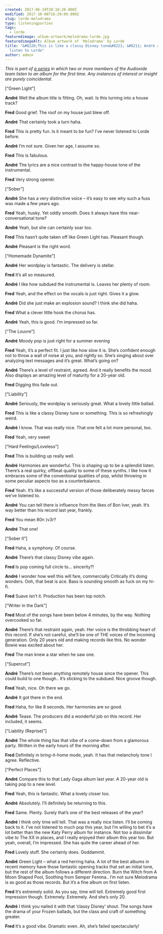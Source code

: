 ```yaml
---
created: 2017-06-19T20:18:20.000Z
modified: 2017-10-08T16:20:09.000Z
slug: lorde-melodrama
type: listeningparties
tags:
  - lorde
featuredimage: album-artwork/melodrama-lorde.jpg
featuredimageAlt: Album artwork of 'Melodrama' by Lorde
title: "&#8220;This is like a classy Disney tune&#8221; &#8211; André and Fred
  listen to Lorde"
author: admin
---
```

*This is part of [a series](/listeningparties/) in which two or more members of the Audioxide team listen to an album for the first time. Any instances of interest or insight are purely coincidental.*

[“Green Light”]

**André**
Well the album title is fitting.
Oh, wait. Is this turning into a house track?

**Fred**
Good grief.
The roof on my house just blew off.

**André**
That certainly took a turn haha.

**Fred**
This is pretty fun.
Is it meant to be fun? I’ve never listened to Lorde before.

**André**
I’m not sure. Given her age, I assume so.

**Fred**
This is fabulous.

**André**
The lyrics are a nice contrast to the happy-house tone of the instrumental.

**Fred**
Very strong opener.

[“Sober”]

**André**
She has a very distinctive voice – it’s easy to see why such a fuss was made a few years ago.

**Fred**
Yeah, husky.
Yet oddly smooth. Does it always have this near-conversational tone?

**André**
Yeah, but she can certainly soar too.

**Fred**
This hasn’t quite taken off like Green Light has.
Pleasant though.

**André**
Pleasant is the right word.

[“Homemade Dynamite”]

**André**
Her wordplay is fantastic. The delivery is stellar.

**Fred**
It’s all so measured.

**André**
I like how subdued the instrumental is.
Leaves her plenty of room.

**Fred**
Yeah, and the effect on the vocals is just right.
Gives it a glow.

**André**
Did she just make an explosion sound?
I think she did haha.

**Fred**
What a clever little hook the chorus has.

**André**
Yeah, this is good.
I’m impressed so far.

[“The Louvre”]

**André**
Moody pop is just right for a summer evening

**Fred**
Yeah, it’s a perfect fit.
I just like how slow it is. She’s confident enough not to throw a wall of noise at you, and rightly so.
She’s singing about over analyzing text messages and it’s great.
What’s going on?

**André**
There’s a level of restraint, agreed.
And it really benefits the mood.
Also displays an amazing level of maturity for a 20-year old.

**Fred**
Digging this fade out.

[“Liability”]

**André**
Seriously, the wordplay is seriously great.
What a lovely little ballad.

**Fred**
This is like a classy Disney tune or something.
This is so refreshingly weird.

**André**
I know.
That was really nice.
That one felt a lot more personal, too.

**Fred**
Yeah, very sweet

[“Hard Feelings/Loveless”]

**Fred**
This is building up really well.

**André**
Harmonies are wonderful.
This is shaping up to be a splendid listen.
There’s a real quirky, offbeat quality to some of these synths.
I like how it embraces some of the conventional qualities of pop, whilst throwing in some peculiar aspects too as a counterbalance.

**Fred**
Yeah. It’s like a successful version of those deliberately messy farces we’ve listened to.

**André**
You can tell there is influence from the likes of Bon Iver, yeah.
It’s way better than his record last year, frankly.

**Fred**
You mean 80n )v3r?

**André**
That one!

[“Sober II”]

**Fred**
Haha, a symphony. Of course.

**André**
There’s that classy Disney vibe again.

**Fred**
Is pop coming full circle to… sincerity?!

**André**
I wonder how well this will fare, commercially
Critically it’s doing wonders.
Ooh, that beat is ace.
Bass is sounding smooth as fuck on my hi-fi.

**Fred**
Suave isn’t it.
Production has been top notch.

[“Writer in the Dark”]

**Fred**
Most of the songs have been below 4 minutes, by the way. Nothing overcooked so far.

**André**
There’s that restraint again, yeah.
Her voice is the throbbing heart of this record. If she’s not careful, she’ll be one of THE voices of the incoming generation.
Only 20 years old and making records like this.
No wonder Bowie was excited about her.

**Fred**
The man knew a star when he saw one.

[“Supercut”]

**André**
There’s not been anything remotely house since the opener.
This could build to one though..
It’s sticking to the subdued.
Nice groove though.

**Fred**
Yeah, nice.
Oh there we go.

**André**
It got there in the end.

**Fred**
Haha, for like 8 seconds.
Her harmonies are so good.

**André**
Tease.
The producers did a wonderful job on this record.
Her included, it seems.

[“Liability (Reprise)”]

**André**
The whole thing has that vibe of a come-down from a glamorous party.
Written in the early hours of the morning after.

**Fred**
Definitely in bring-it-home mode, yeah.
It has that melancholy tone I agree.
Reflective.

[“Perfect Places”]

**André**
Compare this to that Lady Gaga album last year.
A 20-year old is taking pop to a new level.

**Fred**
Yeah, this is fantastic.
What a lovely closer too.

**André**
Absolutely.
I’ll definitely be returning to this.

**Fred**
Same. Plenty.
Surely that’s one of the best releases of the year?

**André**
I think only time will tell.
That was a really nice listen.
I’ll be coming back to it.
I’ve not listened to much pop this year, but I’m willing to bet it’s a lot better than the new Katy Perry album for instance.
Not too a dissimilar vibe to The XX in places, and I really enjoyed their album this year too.
But yeah, overall, I’m impressed.
She has quite the career ahead of her.

**Fred**
Lovely stuff.
She certainly does.
Goddammit.

**André**
Green Light – what a red herring haha.
A lot of the best albums in recent memory have those fantastic opening tracks that set an initial tone, but the rest of the album follows a different direction.
Burn the Witch from A Moon Shaped Pool, Soothing from Semper Femina..
I’m not sure Melodrama is as good as those records. But it’s a fine album on first listen.

**Fred**
It’s extremely solid. As you say, time will tell.
Extremely good first impression though.
Extremely.
Extremely.
And she’s only 20.

**André**
I think you nailed it with that ‘classy Disney’ shout.
The songs have the drama of your Frozen ballads, but the class and craft of something greater.

**Fred**
It’s a good vibe.
Dramatic even.
Ah, she’s failed spectacularly!